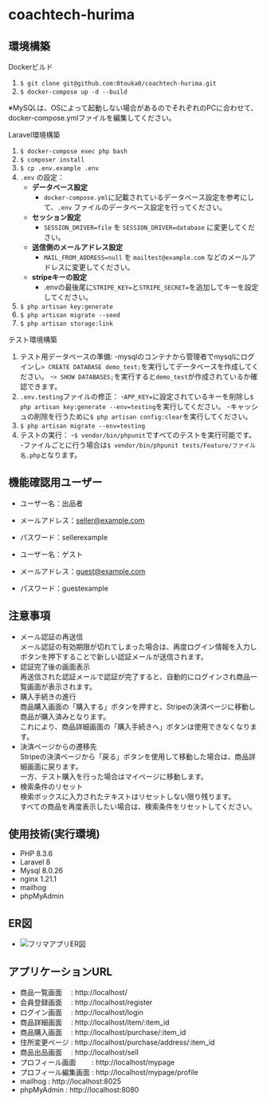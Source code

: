 # coachtech-hurima

## 環境構築
Dockerビルド

1. `$ git clone git@github.com:0touka0/coachtech-hurima.git`
2. `$ docker-compose up -d --build`

※MySQLは、OSによって起動しない場合があるのでそれぞれのPCに合わせて、docker-compose.ymlファイルを編集してください。

Laravel環境構築

1. `$ docker-compose exec php bash`
2. `$ composer install`
3. `$ cp .env.example .env`<br>
4. `.env` の設定：
   - **データベース設定**
     - `docker-compose.yml`に記載されているデータベース設定を参考にして、`.env` ファイルのデータベース設定を行ってください。
   - **セッション設定**
     - `SESSION_DRIVER=file` を `SESSION_DRIVER=database` に変更してください。
   - **送信側のメールアドレス設定**
     - `MAIL_FROM_ADDRESS=null` を `mailtest@example.com` などのメールアドレスに変更してください。
   - **stripeキーの設定**
	 - .envの最後尾に`STRIPE_KEY=`と`STRIPE_SECRET=`を追加してキーを設定してください。
5. `$ php artisan key:generate`
6. `$ php artisan migrate --seed`
7. `$ php artisan storage:link`

テスト環境構築

1. テスト用データベースの準備:
   -mysqlのコンテナから管理者でmysqlにログインし`> CREATE DATABASE demo_test;`を実行してデータベースを作成してください。
     -`> SHOW DATABASES;`を実行すると`demo_test`が作成されているか確認できます。
2. `.env.testing`ファイルの修正：
   -`APP_KEY=`に設定されているキーを削除し`$ php artisan key:generate --env=testing`を実行してください。
   -キャッシュの削除を行うために`$ php artisan config:clear`を実行してください。
3. `$ php artisan migrate --env=testing`
4. テストの実行：
   -`$ vendor/bin/phpunit`ですべてのテストを実行可能です。
   -ファイルごとに行う場合は`$ vendor/bin/phpunit tests/Feature/ファイル名.php`となります。

## 機能確認用ユーザー
- ユーザー名：出品者
- メールアドレス：seller@example.com
- パスワード：sellerexample

- ユーザー名：ゲスト
- メールアドレス：guest@example.com
- パスワード：guestexample

## 注意事項
- メール認証の再送信<br>
メール認証の有効期限が切れてしまった場合は、再度ログイン情報を入力しボタンを押下することで新しい認証メールが送信されます。
- 認証完了後の画面表示<br>
再送信された認証メールで認証が完了すると、自動的にログインされ商品一覧画面が表示されます。
- 購入手続きの進行<br>
商品購入画面の「購入する」ボタンを押すと、Stripeの決済ページに移動し商品が購入済みとなります。<br>これにより、商品詳細画面の「購入手続きへ」ボタンは使用できなくなります。
- 決済ページからの遷移先<br>
Stripeの決済ページから「戻る」ボタンを使用して移動した場合は、商品詳細画面に戻ります。<br>一方、テスト購入を行った場合はマイページに移動します。
- 検索条件のリセット<br>
検索ボックスに入力されたテキストはリセットしない限り残ります。<br>すべての商品を再度表示したい場合は、検索条件をリセットしてください。

## 使用技術(実行環境)
- PHP 8.3.6
- Laravel 8
- Mysql 8.0.26
- nginx 1.21.1
- mailhog
- phpMyAdmin

## ER図
- ![フリマアプリER図](https://github.com/user-attachments/assets/cc4239f5-70b7-4a45-b3c1-e995bfc6c3a8)

## アプリケーションURL
- 商品一覧画面　 : http://localhost/
- 会員登録画面　 : http://localhost/register
- ログイン画面　 : http://localhost/login
- 商品詳細画面　 : http://localhost/item/:item_id
- 商品購入画面　 : http://localhost/purchase/:item_id
- 住所変更ページ : http://localhost/purchase/address/:item_id
- 商品出品画面　 : http://localhost/sell
- プロフィール画面　　 : http://localhost/mypage
- プロフィール編集画面 : http://localhost/mypage/profile
- mailhog    : http://localhost:8025
- phpMyAdmin : http://localhost:8080